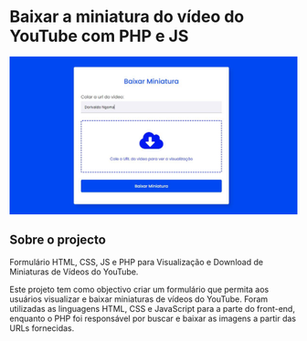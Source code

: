# Baixar a miniatura do vídeo do YouTube com PHP e JS
![Capa](img/imagem-capa.jpg)
## Sobre o projecto
Formulário HTML, CSS, JS e PHP para Visualização e Download de Miniaturas de Vídeos do YouTube.

Este projeto tem como objectivo criar um formulário que permita aos usuários visualizar e baixar miniaturas de vídeos do YouTube. Foram utilizadas as linguagens HTML, CSS e JavaScript para a parte do front-end, enquanto o PHP foi responsável por buscar e baixar as imagens a partir das URLs fornecidas.